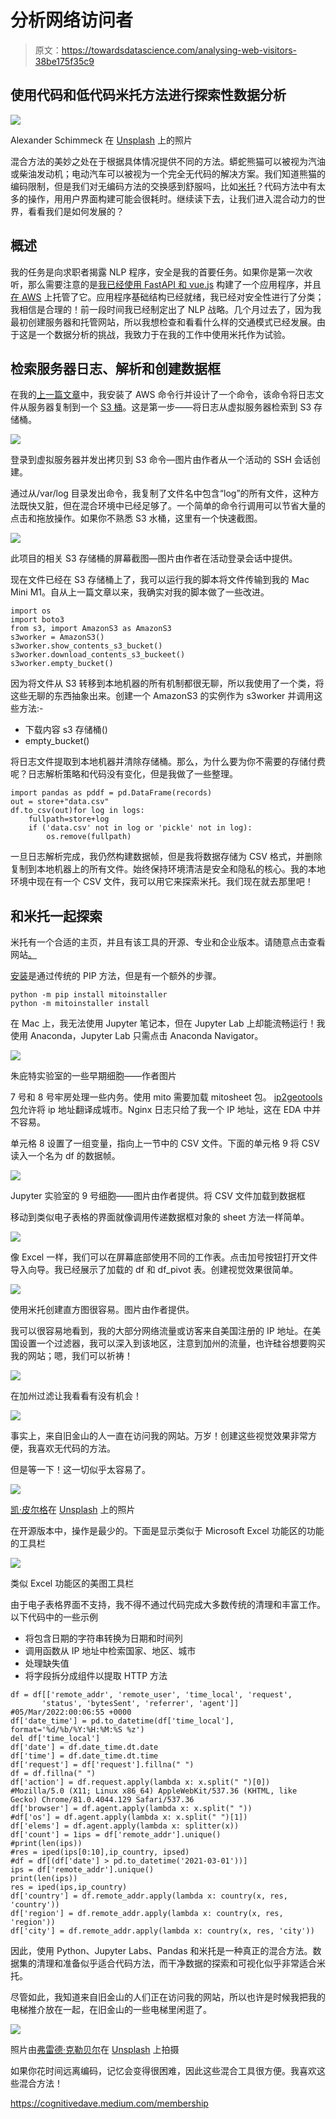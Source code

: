 # 分析网络访问者

> 原文：<https://towardsdatascience.com/analysing-web-visitors-38be175f35c9>

## 使用代码和低代码米托方法进行探索性数据分析

![](img/a1e327b27c7d66609b1d6c8c8a918116.png)

Alexander Schimmeck 在 [Unsplash](https://unsplash.com?utm_source=medium&utm_medium=referral) 上的照片

混合方法的美妙之处在于根据具体情况提供不同的方法。蟒蛇熊猫可以被视为汽油或柴油发动机；电动汽车可以被视为一个完全无代码的解决方案。我们知道熊猫的编码限制，但是我们对无编码方法的交换感到舒服吗，比如[米托](https://www.trymito.io/plans)？代码方法中有太多的操作，用用户界面构建可能会很耗时。继续读下去，让我们进入混合动力的世界，看看我们是如何发展的？

## 概述

我的任务是向求职者揭露 NLP 程序，安全是我的首要任务。如果你是第一次收听，那么需要注意的是[我已经使用 FastAPI 和 vue.js](https://medium.com/towards-data-science/from-nlp-prototype-to-production-c2b555488dc5) 构建了一个应用程序，并且[在 AWS](https://www.justresumes.net/) 上托管了它。应用程序基础结构已经就绪，我已经对安全性进行了分类；我相信是合理的！前一段时间我已经制定出了 NLP 战略。几个月过去了，因为我最初创建服务器和托管网站，所以我想检查和看看什么样的交通模式已经发展。由于这是一个数据分析的挑战，我致力于在我的工作中使用米托作为试验。

## 检索服务器日志、解析和创建数据框

在我的[上一篇文章](/monitoring-to-protect-data-890b21a186c1)中，我安装了 AWS 命令行并设计了一个命令，该命令将日志文件从服务器复制到一个 [S3 桶](https://www.techtarget.com/searchaws/definition/AWS-bucket)。这是第一步——将日志从虚拟服务器检索到 S3 存储桶。

![](img/2275046ccd047dd6a66cff21af7b45e9.png)

登录到虚拟服务器并发出拷贝到 S3 命令—图片由作者从一个活动的 SSH 会话创建。

通过从/var/log 目录发出命令，我复制了文件名中包含“log”的所有文件，这种方法既快又脏，但在混合环境中已经足够了。一个简单的命令行调用可以节省大量的点击和拖放操作。如果你不熟悉 S3 水桶，这里有一个快速截图。

![](img/73e4d0bf682e4cde06e5b0a132fafff3.png)

此项目的相关 S3 存储桶的屏幕截图—图片由作者在活动登录会话中提供。

现在文件已经在 S3 存储桶上了，我可以运行我的脚本将文件传输到我的 Mac Mini M1。自从上一篇文章以来，我确实对我的脚本做了一些改进。

```
import os
import boto3
from s3, import AmazonS3 as AmazonS3
s3worker = AmazonS3()
s3worker.show_contents_s3_bucket()
s3worker.download_contents_s3_buckeet()
s3worker.empty_bucket()
```

因为将文件从 S3 转移到本地机器的所有机制都很无聊，所以我使用了一个类，将这些无聊的东西抽象出来。创建一个 AmazonS3 的实例作为 s3worker 并调用这些方法:-

*   下载内容 s3 存储桶()
*   empty_bucket()

将日志文件提取到本地机器并清除存储桶。那么，为什么要为你不需要的存储付费呢？日志解析策略和代码没有变化，但是我做了一些整理。

```
import pandas as pddf = pd.DataFrame(records)
out = store+"data.csv"
df.to_csv(out)for log in logs:
    fullpath=store+log
    if ('data.csv' not in log or 'pickle' not in log):
        os.remove(fullpath)
```

一旦日志解析完成，我仍然构建数据帧，但是我将数据存储为 CSV 格式，并删除复制到本地机器上的所有文件。始终保持环境清洁是安全和隐私的核心。我的本地环境中现在有一个 CSV 文件，我可以用它来探索米托。我们现在就去那里吧！

## 和米托一起探索

米托有一个合适的主页，并且有该工具的开源、专业和企业版本。请随意点击查看网站[。](https://www.trymito.io)

[安装](https://docs.trymito.io/getting-started/installing-mito)是通过传统的 PIP 方法，但是有一个额外的步骤。

```
python -m pip install mitoinstaller
python -m mitoinstaller install
```

在 Mac 上，我无法使用 Jupyter 笔记本，但在 Jupyter Lab 上却能流畅运行！我使用 Anaconda，Jupyter Lab 只需点击 Anaconda Navigator。

![](img/1d99c52ef1b605a36c9102886a0acf18.png)

朱庇特实验室的一些早期细胞——作者图片

7 号和 8 号牢房处理一些内务。使用 mito 需要加载 mitosheet 包。 [ip2geotools 包](https://pypi.org/project/ip2geotools/)允许将 ip 地址翻译成城市。Nginx 日志只给了我一个 IP 地址，这在 EDA 中并不容易。

单元格 8 设置了一组变量，指向上一节中的 CSV 文件。下面的单元格 9 将 CSV 读入一个名为 df 的数据帧。

![](img/f9c9a930e71470dec5ce4cee38337dfc.png)

Jupyter 实验室的 9 号细胞——图片由作者提供。将 CSV 文件加载到数据框

移动到类似电子表格的界面就像调用传递数据框对象的 sheet 方法一样简单。

![](img/919f9c95cf87edbd257add862ae273fd.png)

像 Excel 一样，我们可以在屏幕底部使用不同的工作表。点击加号按钮打开文件导入向导。我已经展示了加载的 df 和 df_pivot 表。创建视觉效果很简单。

![](img/4e643298f5ba799da1a6eb263d706567.png)

使用米托创建直方图很容易。图片由作者提供。

我可以很容易地看到，我的大部分网络流量或访客来自美国注册的 IP 地址。在美国设置一个过滤器，我可以深入到该地区，注意到加州的流量，也许硅谷想要购买我的网站；嗯，我们可以祈祷！

![](img/e089bb9fa0619dda95c3e08954e99dda.png)

在加州过滤让我看看有没有机会！

![](img/516d099e055ac03653a7d9ff020bbaac.png)

事实上，来自旧金山的人一直在访问我的网站。万岁！创建这些视觉效果非常方便，我喜欢无代码的方法。

但是等一下！这一切似乎太容易了。

![](img/f0db3f084823c2e7c383d9b5bb63e63a.png)

[凯·皮尔格](https://unsplash.com/@kaip?utm_source=medium&utm_medium=referral)在 [Unsplash](https://unsplash.com?utm_source=medium&utm_medium=referral) 上的照片

在开源版本中，操作是最少的。下面是显示类似于 Microsoft Excel 功能区的功能的工具栏

![](img/8282e3e62293043703798c0b50f24ea0.png)

类似 Excel 功能区的美图工具栏

由于电子表格界面不支持，我不得不通过代码完成大多数传统的清理和丰富工作。以下代码中的一些示例

*   将包含日期的字符串转换为日期和时间列
*   调用函数从 IP 地址中检索国家、地区、城市
*   处理缺失值
*   将字段拆分成组件以提取 HTTP 方法

```
df = df[['remote_addr', 'remote_user', 'time_local', 'request',
       'status', 'bytesSent', 'referrer', 'agent']]
#05/Mar/2022:00:06:55 +0000
df['date_time'] = pd.to_datetime(df['time_local'], format='%d/%b/%Y:%H:%M:%S %z')
del df['time_local']
df['date'] = df.date_time.dt.date
df['time'] = df.date_time.dt.time
df['request'] = df['request'].fillna(" ")
df = df.fillna(" ")
df['action'] = df.request.apply(lambda x: x.split(" ")[0])
#Mozilla/5.0 (X11; Linux x86_64) AppleWebKit/537.36 (KHTML, like Gecko) Chrome/81.0.4044.129 Safari/537.36
df['browser'] = df.agent.apply(lambda x: x.split(" "))
#df['os'] = df.agent.apply(lambda x: x.split(" ")[1])
df['elems'] = df.agent.apply(lambda x: splitter(x))
df['count'] = 1ips = df['remote_addr'].unique()
#print(len(ips))
#res = iped(ips[0:10],ip_country, ipsed)
#df = df[(df['date'] > pd.to_datetime('2021-03-01'))]
ips = df['remote_addr'].unique()
print(len(ips))
res = iped(ips,ip_country)
df['country'] = df.remote_addr.apply(lambda x: country(x, res, 'country'))
df['region'] = df.remote_addr.apply(lambda x: country(x, res, 'region'))
df['city'] = df.remote_addr.apply(lambda x: country(x, res, 'city'))
```

因此，使用 Python、Jupyter Labs、Pandas 和米托是一种真正的混合方法。数据集的清理和准备似乎适合代码方法，而干净数据的探索和可视化似乎非常适合米托。

尽管如此，我知道来自旧金山的人们正在访问我的网站，所以也许是时候我把我的电梯推介放在一起，在旧金山的一些电梯里闲逛了。

![](img/9ab99c2095f7df4d30aba1c680bb203a.png)

照片由[弗雷德·克勒贝尔](https://unsplash.com/@flaken?utm_source=medium&utm_medium=referral)在 [Unsplash](https://unsplash.com?utm_source=medium&utm_medium=referral) 上拍摄

如果你花时间远离编码，记忆会变得很困难，因此这些混合工具很方便。我喜欢这些混合方法！

<https://cognitivedave.medium.com/membership> 